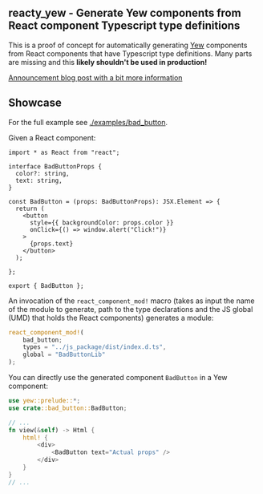 ## reacty_yew - Generate Yew components from React component Typescript type definitions

This is a proof of concept for automatically generating [Yew](https://yew.rs/) components from React components that have Typescript type definitions. Many parts are missing and this **likely shouldn't be used in production!**

[Announcement blog post with a bit more information](https://www.hobofan.com/blog/2020-11-10-reacty_yew/)

## Showcase

For the full example see [./examples/bad_button](./examples/bad_button).

Given a React component:

```tsx
import * as React from "react";

interface BadButtonProps {
  color?: string,
  text: string,
}

const BadButton = (props: BadButtonProps): JSX.Element => {
  return (
    <button
      style={{ backgroundColor: props.color }}
      onClick={() => window.alert("Click!")}
    >
      {props.text}
    </button>
  );

};

export { BadButton };
```

An invocation of the `react_component_mod!` macro (takes as input the name of the module to generate, path to the type declarations and the JS global (UMD) that holds the React components) generates a module:

```rust
react_component_mod!(
    bad_button;
    types = "../js_package/dist/index.d.ts",
    global = "BadButtonLib"
);
```

You can directly use the generated component `BadButton` in a Yew component:

```rust
use yew::prelude::*;
use crate::bad_button::BadButton;

// ...
fn view(&self) -> Html {
    html! {
        <div>
            <BadButton text="Actual props" />
        </div>
    }
}
// ...
```
